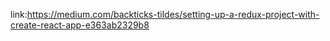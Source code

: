 link:https://medium.com/backticks-tildes/setting-up-a-redux-project-with-create-react-app-e363ab2329b8
